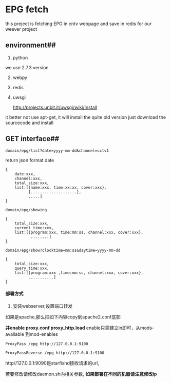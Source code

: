 EPG fetch
==========

this preject is fetching EPG in cntv webpage and save in redis for our weever project

## environment##
1. python

we use 2.7.3 version

2. webpy

3. redis

4. uwsgi

   http://projects.unbit.it/uwsgi/wiki/Install
   
it better not use apt-get, it will install the quite old version
just download the sourcecode and install

## GET interface##

`domain/epg/list?date=yyyy-mm-dd&channel=cctv1`

return json format date

	{
		date:xxx,
		channel:xxx,
		total_size:xxx,
		list:[{name:xxx, time:xx:xx, cover:xxx},
			  {....................},
			  .....]
	}

`domain/epg/showing`

	{
		total_size:xxx,
		current_time:xxx,
		list:[{program:xxx, time:mm:ss, channel:xxx, cover:xxx},
		       ........]
	}

`domain/epg/show?clocktime=mm:ss&daytime=yyyy-mm-dd`

	{
		total_size:xxx,
		query_time:xxx,
		list:[{program:xxx ,time:mm:ss, channel:xxx, cover:xxx},
		      ...........]
	}
	
#### 部署方式 ####

1. 安装webserver,设置端口转发

如果是apache,那么把如下内容copy到apache2.conf底部

**并enable proxy.conf proxy_http.load**
enable只需建立ln即可，从mods-avaliable 到mod-enables

	ProxyPass /epg http://127.0.0.1:9100 
	
	ProxyPassReverse /epg http://127.0.0.1:9100
	
http//127.0.0.1:9090是starfishd接收请求的url,

若要修改请修改daemon.sh内相关参数,
**如果部署在不同的机器请注意修改ip**

